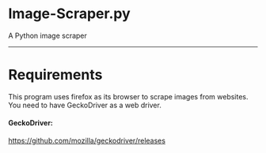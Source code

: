 # Image-Scraper.py
A Python image scraper
***

# Requirements
This program uses firefox as its browser to scrape images from websites.
You need to have GeckoDriver as a web driver.

#### GeckoDriver:
<https://github.com/mozilla/geckodriver/releases>

